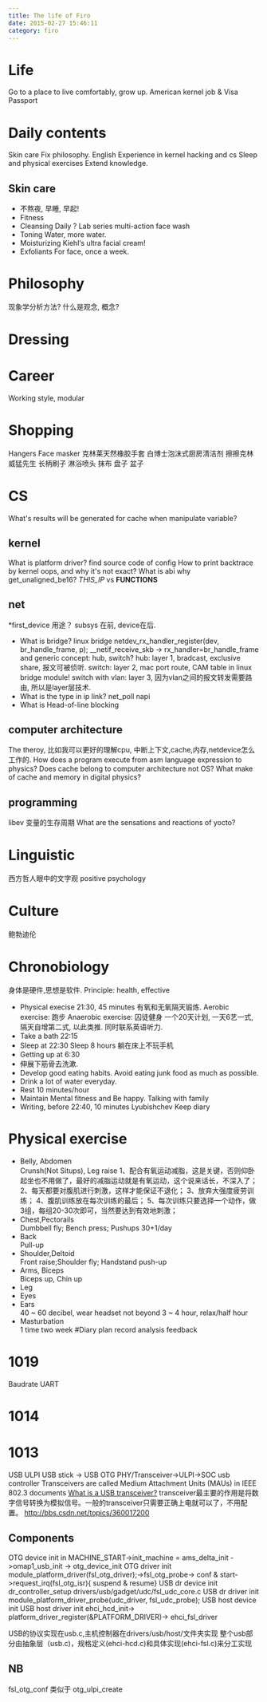 ```yaml
---
title: The life of Firo
date: 2015-02-27 15:46:11
category: firo
---
```


# Life
Go to a place to live comfortably, grow up. 
American kernel job & Visa
Passport 
# Daily contents
Skin care
Fix philosophy.
English
Experience in kernel hacking and cs
Sleep and physical exercises
Extend knowledge.
## Skin care
* 不熬夜, 早睡, 早起!
* Fitness
* Cleansing
Daily ?
Lab series multi-action face wash
* Toning
Water, more water.
* Moisturizing
Kiehl‘s ultra facial cream!
* Exfoliants
For face, once a week.
# Philosophy
现象学分析方法?
什么是观念, 概念?
# Dressing
# Career
Working style, modular
# Shopping
Hangers
Face masker
克林莱天然橡胶手套
白博士泡沫式厨房清洁剂
擦擦克林
威猛先生
长柄刷子 
淋浴喷头
抹布
盘子 盆子
# CS
What's results  will be generated for cache when manipulate variable?
## kernel
What is platform driver?
find source code of config
How to print backtrace by kernel oops, and why it's not exact?
What is abi
why get_unaligned_be16?
 _THIS_IP_ vs __FUNCTIONS__
## net
*first_device 用途？
subsys 在前, device在后.
* What is bridge?
linux bridge 
netdev_rx_handler_register(dev, br_handle_frame, p);
__netif_receive_skb -> rx_handler=br_handle_frame
and generic concept: hub, switch?
hub: layer 1, bradcast, exclusive share, 报文可被侦听.
switch: layer 2,  mac port route, CAM table in linux bridge module!
switch with vlan: layer 3, 因为vlan之间的报文转发需要路由, 所以是layer层技术.
* What is the type in ip link?
net_poll
napi
* What is Head-of-line blocking
## computer architecture
The theroy, 比如我可以更好的理解cpu, 中断上下文,cache,内存,netdevice怎么工作的.
How does a program execute from asm language expression to physics?
Does cache belong to computer architecture not OS?
What make of cache and memory in digital physics?
## programming
libev 变量的生存周期
What are the sensations and reactions of yocto?
# Linguistic
西方哲人眼中的文字观
positive psychology
# Culture
鲍勃迪伦
# Chronobiology
身体是硬件,思想是软件.
Principle: health, effective
* Physical execise 21:30, 45 minutes
有氧和无氧隔天锻炼.
Aerobic exercise: 跑步
Anaerobic exercise: 囚徒健身
一个20天计划, 一天6艺一式, 隔天自增第二式, 以此类推.
同时联系英语听力.
* Take a bath 22:15
* Sleep at 22:30
Sleep 8 hours
躺在床上不玩手机
* Getting up at 6:30
* 伸展下筋骨去洗漱.
* Develop good eating habits.
Avoid eating junk food as much as possible.
* Drink a lot of water everyday.
* Rest 10 minutes/hour
* Maintain Mental fitness and Be happy.
Talking with family
* Writing, before 22:40, 10 minutes
Lyubishchev
Keep diary
# Physical exercise
* Belly, Abdomen			
Crunsh(Not Situps), Leg raise
1、配合有氧运动减脂，这是关键，否则仰卧起坐也不用做了，最好的减脂运动就是有氧运动，这个说来话长，不深入了；
2、每天都要对腹肌进行刺激，这样才能保证不退化；
3、放弃大强度疲劳训练；
4、腹肌训练放在每次训练的最后；
5、每次训练只要选择一个动作，做3组，每组20-30次即可，当然要达到有效地刺激；
* Chest,Pectorails		
Dumbbell fly; Bench press; Pushups 30+1/day	
* Back					
Pull-up
* Shoulder,Deltoid		
Front raise;Shoulder fly; Handstand push-up
* Arms, Biceps			
Biceps up, Chin up
* Leg											 
* Eyes
* Ears				
40 ~ 60 decibel, wear headset not beyond 3 ~ 4 hour, relax/half hour 
* Masturbation			
1 time two week 
#Diary 
plan record analysis feedback
# 1019
Baudrate
UART

# 1014
# 1013
USB ULPI
USB stick -> USB OTG PHY/Transceiver->ULPI->SOC usb controller
Transceivers are called Medium Attachment Units (MAUs) in IEEE 802.3 documents 
[What is a USB transceiver?](http://electronics.stackexchange.com/questions/39381/what-is-a-usb-transceiver)
transceiver最主要的作用是将数字信号转换为模拟信号。一般的transceiver只需要正确上电就可以了，不用配置。
http://bbs.csdn.net/topics/360017200
## Components
OTG device init in MACHINE_START->init_machine   = ams_delta_init ->omap1_usb_init -> otg_device_init
OTG driver init module_platform_driver(fsl_otg_driver);->fsl_otg_probe-> conf & start->request_irq(fsl_otg_isr){ suspend & resume}
USB dr device init dr_controller_setup drivers/usb/gadget/udc/fsl_udc_core.c
USB dr driver init module_platform_driver_probe(udc_driver, fsl_udc_probe);
USB host device init
USB host driver init ehci_hcd_init-> platform_driver_register(&PLATFORM_DRIVER)-> ehci_fsl_driver

USB的协议实现在usb.c,主机控制器在drivers/usb/host/文件夹实现
整个usb部分由抽象层（usb.c)，规格定义(ehci-hcd.c)和具体实现(ehci-fsl.c)来分工实现
## NB
fsl_otg_conf 类似于 otg_ulpi_create




